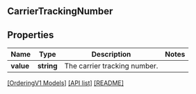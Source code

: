 ## CarrierTrackingNumber

## Properties

Name | Type | Description | Notes
------------ | ------------- | ------------- | -------------
**value** | **string** | The carrier tracking number. |

[[OrderingV1 Models]](../) [[API list]](../../Api) [[README]](../../../README.md)
